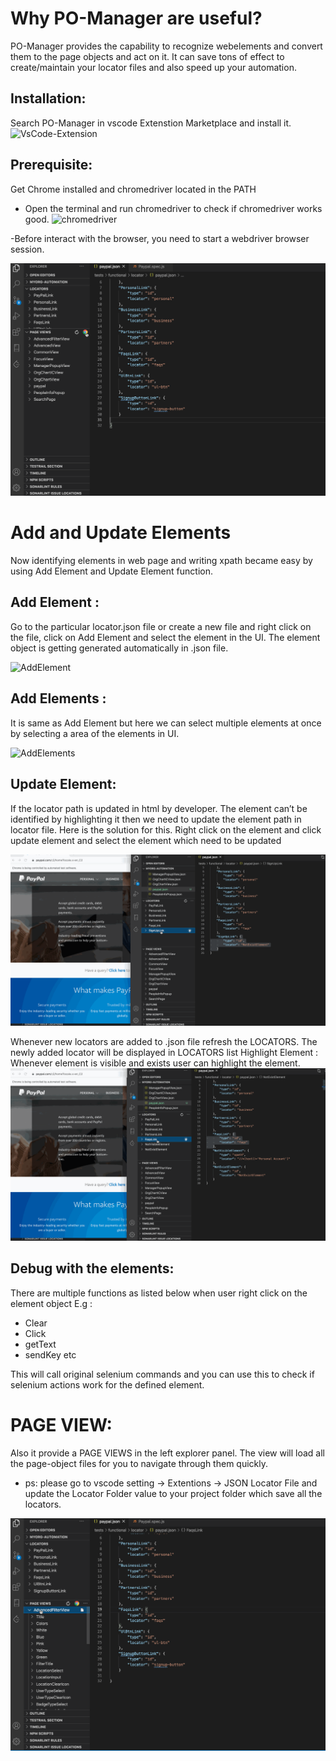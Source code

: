 
# Why PO-Manager are useful?
PO-Manager provides the capability to recognize webelements and convert them to the page objects and act on it.
It can save tons of effect to create/maintain your locator files and also speed up your automation.

## Installation: 
Search PO-Manager in vscode Extenstion Marketplace and install it.
![VsCode-Extension](https://github.com/zzhengjian/PO-Manager/blob/main/docs/VsCode-Extension.gif)

## Prerequisite: 
Get Chrome installed and chromedriver located in the PATH
- Open the terminal and run chromedriver to check if chromedriver works good.
![chromedriver](https://github.com/zzhengjian/PO-Manager/blob/main/docs/chromedriver.gif)

-Before interact with the browser, you need to start a webdriver browser session.

![StartBrowser](https://github.com/zzhengjian/PO-Manager/blob/main/docs/StartBrowser.gif)

# Add and Update Elements
Now identifying elements in web page and writing xpath became easy by using Add Element and Update Element function.

## Add Element : 
Go to the particular locator.json file or create a new file and right click on the file, click on Add Element and select the element in the UI. The element object is getting generated automatically in .json file.

![AddElement](https://github.com/zzhengjian/PO-Manager/blob/main/docs/AddElement.gif)

## Add Elements : 
It is same as Add Element but here we can select multiple elements at once by selecting a area of the elements in UI. 

![AddElements](https://github.com/zzhengjian/PO-Manager/blob/main/docs/AddElements.gif)

## Update Element:
If the locator path is updated in html by developer. The element can’t be identified by highlighting it then we need to update the element path in locator file. Here is the solution for this.
Right click on the element and click update element and select the element which need to be updated

![UpdateLocator](https://github.com/zzhengjian/PO-Manager/blob/main/docs/UpdateLocator.gif)


Whenever new locators are added to .json file refresh the LOCATORS. The newly added locator will be displayed in LOCATORS list
Highlight Element : Whenever element is visible and exists user can highlight the element.
![Highlights](https://github.com/zzhengjian/PO-Manager/blob/main/docs/HighlightElement.gif)


## Debug with the elements:
There are multiple functions as listed below when user right click on the element object
 E.g : 
  *	Clear
  *	Click
  * getText
  * sendKey etc

This will call original selenium commands and you can use this to check if selenium actions work for the defined element.

# PAGE VIEW:
   Also it provide a PAGE VIEWS in the left explorer panel. The view will load all the page-object files for you to navigate through them quickly.
  * ps: please go to vscode setting -> Extentions -> JSON Locator File and update the Locator Folder value to your project folder which save all the locators.

![PageViews](https://github.com/zzhengjian/PO-Manager/blob/main/docs/PageViews.gif)
   



